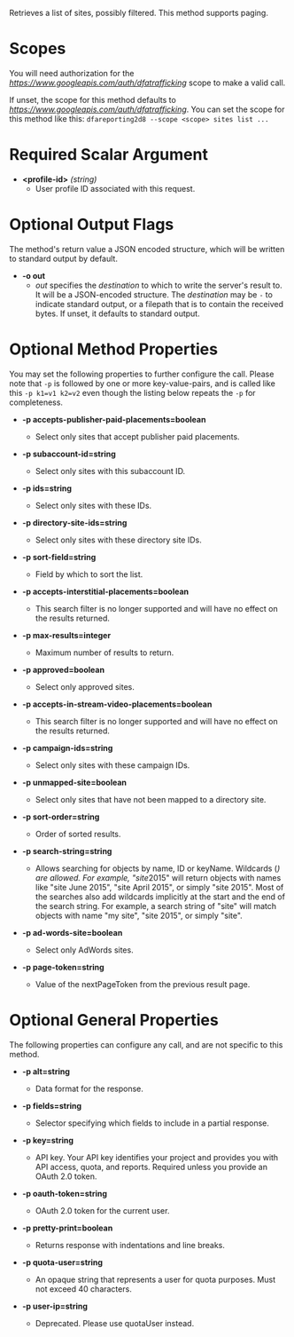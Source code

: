 Retrieves a list of sites, possibly filtered. This method supports paging.
# Scopes

You will need authorization for the *https://www.googleapis.com/auth/dfatrafficking* scope to make a valid call.

If unset, the scope for this method defaults to *https://www.googleapis.com/auth/dfatrafficking*.
You can set the scope for this method like this: `dfareporting2d8 --scope <scope> sites list ...`
# Required Scalar Argument
* **&lt;profile-id&gt;** *(string)*
    - User profile ID associated with this request.

# Optional Output Flags

The method's return value a JSON encoded structure, which will be written to standard output by default.

* **-o out**
    - *out* specifies the *destination* to which to write the server's result to.
      It will be a JSON-encoded structure.
      The *destination* may be `-` to indicate standard output, or a filepath that is to contain the received bytes.
      If unset, it defaults to standard output.
# Optional Method Properties

You may set the following properties to further configure the call. Please note that `-p` is followed by one 
or more key-value-pairs, and is called like this `-p k1=v1 k2=v2` even though the listing below repeats the
`-p` for completeness.

* **-p accepts-publisher-paid-placements=boolean**
    - Select only sites that accept publisher paid placements.

* **-p subaccount-id=string**
    - Select only sites with this subaccount ID.

* **-p ids=string**
    - Select only sites with these IDs.

* **-p directory-site-ids=string**
    - Select only sites with these directory site IDs.

* **-p sort-field=string**
    - Field by which to sort the list.

* **-p accepts-interstitial-placements=boolean**
    - This search filter is no longer supported and will have no effect on the results returned.

* **-p max-results=integer**
    - Maximum number of results to return.

* **-p approved=boolean**
    - Select only approved sites.

* **-p accepts-in-stream-video-placements=boolean**
    - This search filter is no longer supported and will have no effect on the results returned.

* **-p campaign-ids=string**
    - Select only sites with these campaign IDs.

* **-p unmapped-site=boolean**
    - Select only sites that have not been mapped to a directory site.

* **-p sort-order=string**
    - Order of sorted results.

* **-p search-string=string**
    - Allows searching for objects by name, ID or keyName. Wildcards (*) are allowed. For example, &#34;site*2015&#34; will return objects with names like &#34;site June 2015&#34;, &#34;site April 2015&#34;, or simply &#34;site 2015&#34;. Most of the searches also add wildcards implicitly at the start and the end of the search string. For example, a search string of &#34;site&#34; will match objects with name &#34;my site&#34;, &#34;site 2015&#34;, or simply &#34;site&#34;.

* **-p ad-words-site=boolean**
    - Select only AdWords sites.

* **-p page-token=string**
    - Value of the nextPageToken from the previous result page.

# Optional General Properties

The following properties can configure any call, and are not specific to this method.

* **-p alt=string**
    - Data format for the response.

* **-p fields=string**
    - Selector specifying which fields to include in a partial response.

* **-p key=string**
    - API key. Your API key identifies your project and provides you with API access, quota, and reports. Required unless you provide an OAuth 2.0 token.

* **-p oauth-token=string**
    - OAuth 2.0 token for the current user.

* **-p pretty-print=boolean**
    - Returns response with indentations and line breaks.

* **-p quota-user=string**
    - An opaque string that represents a user for quota purposes. Must not exceed 40 characters.

* **-p user-ip=string**
    - Deprecated. Please use quotaUser instead.
